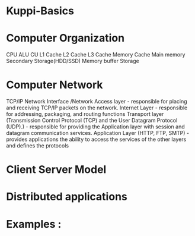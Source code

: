 # Kuppi-Basics

# Computer Organization
  CPU
    ALU
    CU
    L1 Cache
    L2 Cache
    L3 Cache
  Memory
    Cache
    Main memory
  Secondary Storage(HDD/SSD)
    Memory buffer
    Storage
    
# Computer Network
  TCP/IP
    Network Interface /Network Access layer
      - responsible for placing and receiving TCP/IP packets on the network.
    Internet Layer
      - responsible for addressing, packaging, and routing functions
    Transport layer (Transmission Control Protocol (TCP) and the User Datagram Protocol (UDP).)
      - responsible for providing the Application layer with session and datagram communication services.
    Application Layer (HTTP, FTP, SMTP)
      - provides applications the ability to access the services of the other layers and defines the protocols
    
 # Client Server Model
 
 # Distributed applications
 
 # Examples : 
